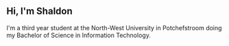 ## Hi, I'm Shaldon

I'm a third year student at the North-West University in Potchefstroom doing my Bachelor of Science in Information Technology.
